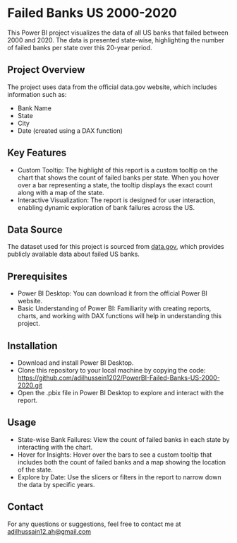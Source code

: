 # Failed Banks US 2000-2020

This Power BI project visualizes the data of all US banks that failed between 2000 and 2020. The data is presented state-wise, highlighting the number of failed banks per state over this 20-year period.

## Project Overview
The project uses data from the official data.gov website, which includes information such as:
- Bank Name
- State
- City
- Date (created using a DAX function)

## Key Features
- Custom Tooltip: The highlight of this report is a custom tooltip on the chart that shows the count of failed banks per state. When you hover over a bar representing a state, the tooltip displays the exact count along with a map of the state.
- Interactive Visualization: The report is designed for user interaction, enabling dynamic exploration of bank failures across the US.

## Data Source
The dataset used for this project is sourced from [data.gov](https://data.gov/), which provides publicly available data about failed US banks.

## Prerequisites
- Power BI Desktop: You can download it from the official Power BI website.
- Basic Understanding of Power BI: Familiarity with creating reports, charts, and working with DAX functions will help in understanding this project.

## Installation
- Download and install Power BI Desktop.
- Clone this repository to your local machine by copying the code:
https://github.com/adilhussein1202/PowerBI-Failed-Banks-US-2000-2020.git
- Open the .pbix file in Power BI Desktop to explore and interact with the report.

## Usage
- State-wise Bank Failures: View the count of failed banks in each state by interacting with the chart.
- Hover for Insights: Hover over the bars to see a custom tooltip that includes both the count of failed banks and a map showing the location of the state.
- Explore by Date: Use the slicers or filters in the report to narrow down the data by specific years.


## Contact
For any questions or suggestions, feel free to contact me at adilhussain12.ah@gmail.com

